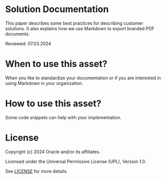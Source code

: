 # Solution Documentation

This paper describes some best practices for describing customer solutions. It also explains how we use Markdown to export branded PDF documents.

Reviewed: 07.03.2024

# When to use this asset?

When you like to standardize your documentation or if you are interested in using Markdown in your organization.

# How to use this asset?

Some code snippets can help with your implementation.

# License

Copyright (c) 2024 Oracle and/or its affiliates.

Licensed under the Universal Permissive License (UPL), Version 1.0.

See [LICENSE](https://github.com/oracle-devrel/technology-engineering/blob/main/LICENSE) for more details.
